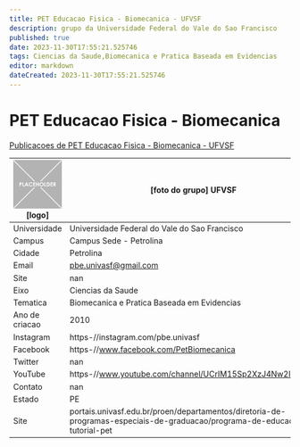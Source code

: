 ```yaml
---
title: PET Educacao Fisica - Biomecanica - UFVSF
description: grupo da Universidade Federal do Vale do Sao Francisco
published: true
date: 2023-11-30T17:55:21.525746
tags: Ciencias da Saude,Biomecanica e Pratica Baseada em Evidencias
editor: markdown
dateCreated: 2023-11-30T17:55:21.525746
---
```


# PET Educacao Fisica - Biomecanica

[Publicacoes de PET Educacao Fisica - Biomecanica - UFVSF](/atividade/256PETEducacaoFisicaBiomecanicaUFVSF/feed.md)

| ![placeholder.png](/placeholder.png) [logo] | [foto do grupo] UFVSF         |
| ------------------------------------------- | ------------------------------------------------- |
| Universidade                                | Universidade Federal do Vale do Sao Francisco      |
| Campus                                      | Campus Sede - Petrolina            |
| Cidade                                      | Petrolina             |
| Email                                       | pbe.univasf@gmail.com             |
| Site                                        | nan              |
| Eixo                                        | Ciencias da Saude              |
| Tematica                                    | Biomecanica e Pratica Baseada em Evidencias          |
| Ano de criacao                              | 2010        |
| Instagram                                   | https-//instagram.com/pbe.univasf         |
| Facebook                                    | https-//www.facebook.com/PetBiomecanica          |
| Twitter                                     | nan           |
| YouTube                                     | https-//www.youtube.com/channel/UCrIM15Sp2XzJ4Nw2IxiE2zw           |
| Contato                                     | nan         |
| Estado                                      |  PE            |
| Site                                        | portais.univasf.edu.br/proen/departamentos/diretoria-de-programas-especiais-de-graduacao/programa-de-educacao-tutorial-pet |
